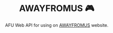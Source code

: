 <h1 align="center">AWAYFROMUS 🎮</h1>

<p align="center">AFU Web API for using on <a href="https://awayfromus.dev/">AWAYFROMUS</a> website.</p>

